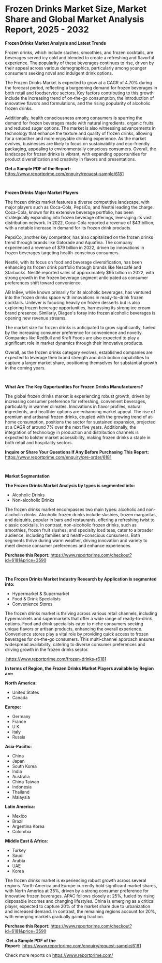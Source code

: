 <p><h1>Frozen Drinks Market Size, Market Share and Global Market Analysis Report, 2025 - 2032</h1></p><p><strong>Frozen Drinks Market Analysis and Latest Trends</strong></p>
<p><p>Frozen drinks, which include slushes, smoothies, and frozen cocktails, are beverages served icy cold and blended to create a refreshing and flavorful experience. The popularity of these beverages continues to rise, driven by their appeal across various demographics, particularly among younger consumers seeking novel and indulgent drink options.</p><p>The Frozen Drinks Market is expected to grow at a CAGR of 4.70% during the forecast period, reflecting a burgeoning demand for frozen beverages in both retail and foodservice sectors. Key factors contributing to this growth include the increasing trend of on-the-go consumption, the introduction of innovative flavors and formulations, and the rising popularity of alcoholic frozen drinks. </p><p>Additionally, health consciousness among consumers is spurring the demand for frozen beverages made with natural ingredients, organic fruits, and reduced sugar options. The market is also witnessing advancements in technology that enhance the texture and quality of frozen drinks, allowing for a smoother and more enjoyable drinking experience. As the market evolves, businesses are likely to focus on sustainability and eco-friendly packaging, appealing to environmentally conscious consumers. Overall, the landscape for frozen drinks is vibrant, with expanding opportunities for product diversification and creativity in flavors and presentations.</p></p>
<p><strong>Get a Sample PDF of the Report:&nbsp;</strong> <a href="https://www.reportprime.com/enquiry/request-sample/6181?utm_campaign=2514&utm_medium=2&utm_source=Github&utm_content=ia&utm_term=19032025&utm_id=frozen-drinks">https://www.reportprime.com/enquiry/request-sample/6181</a></p>
<p>&nbsp;</p>
<p><strong>Frozen Drinks Major Market Players</strong></p>
<p><p>The frozen drinks market features a diverse competitive landscape, with major players such as Coca-Cola, PepsiCo, and Nestlé leading the charge. Coca-Cola, known for its extensive beverage portfolio, has been strategically expanding into frozen beverage offerings, leveraging its vast distribution network. In 2022, Coca-Cola reported a revenue of $43 billion, with a notable increase in demand for its frozen drink products.</p><p>PepsiCo, another key competitor, has also capitalized on the frozen drinks trend through brands like Gatorade and Aquafina. The company experienced a revenue of $79 billion in 2022, driven by innovations in frozen beverages targeting health-conscious consumers.</p><p>Nestlé, with its focus on food and beverage diversification, has been enhancing its frozen drink portfolio through brands like Nescafé and Starbucks. Nestlé reported sales of approximately $95 billion in 2022, with strong growth in the frozen beverage segment anticipated as consumer preferences shift toward convenience.</p><p>AB InBev, while known primarily for its alcoholic beverages, has ventured into the frozen drinks space with innovations in ready-to-drink frozen cocktails. Unilever is focusing heavily on frozen desserts but is also exploring frozen beverage opportunities, harnessing its strong ice cream brand presence. Similarly, Diageo's foray into frozen alcoholic beverages is opening new revenue streams.</p><p>The market size for frozen drinks is anticipated to grow significantly, fueled by the increasing consumer preference for convenience and novelty. Companies like RedBull and Kraft Foods are also expected to play a significant role in market dynamics through their innovative products.</p><p>Overall, as the frozen drinks category evolves, established companies are expected to leverage their brand strength and distribution capabilities to capture a larger market share, positioning themselves for substantial growth in the coming years.</p></p>
<p>&nbsp;</p>
<p><strong>What Are The Key Opportunities For Frozen Drinks Manufacturers?</strong></p>
<p><p>The global frozen drinks market is experiencing robust growth, driven by increasing consumer preference for refreshing, convenient beverages, particularly in warmer climates. Innovations in flavor profiles, natural ingredients, and healthier options are enhancing market appeal. The rise of premium and artisanal frozen drinks, coupled with the growing trend of at-home consumption, positions the sector for sustained expansion, projected at a CAGR of around 7% over the next five years. Additionally, the integration of technology in production and distribution channels is expected to bolster market accessibility, making frozen drinks a staple in both retail and hospitality sectors.</p></p>
<p><strong>Inquire or Share Your Questions If Any Before Purchasing This Report:</strong> <a href="https://www.reportprime.com/enquiry/pre-order/6181?utm_campaign=2514&utm_medium=2&utm_source=Github&utm_content=ia&utm_term=19032025&utm_id=frozen-drinks">https://www.reportprime.com/enquiry/pre-order/6181</a></p>
<p>&nbsp;</p>
<p><strong>Market Segmentation</strong></p>
<p><strong>The Frozen Drinks Market Analysis by types is segmented into:</strong></p>
<p><ul><li>Alcoholic Drinks</li><li>Non-alcoholic Drinks</li></ul></p>
<p><p>The frozen drinks market encompasses two main types: alcoholic and non-alcoholic drinks. Alcoholic frozen drinks include slushies, frozen margaritas, and daiquiris, popular in bars and restaurants, offering a refreshing twist to classic cocktails. In contrast, non-alcoholic frozen drinks, such as smoothies, frozen fruit slushes, and specialty iced teas, cater to a broader audience, including families and health-conscious consumers. Both segments thrive during warm weather, driving innovation and variety to meet diverse consumer preferences and enhance experiences.</p></p>
<p><strong>Purchase this Report:&nbsp;</strong><a href="https://www.reportprime.com/checkout?id=6181&price=3590&utm_campaign=2514&utm_medium=2&utm_source=Github&utm_content=ia&utm_term=19032025&utm_id=frozen-drinks">https://www.reportprime.com/checkout?id=6181&price=3590</a></p>
<p>&nbsp;</p>
<p><strong>The Frozen Drinks Market Industry Research by Application is segmented into:</strong></p>
<p><ul><li>Hypermarket & Supermarket</li><li>Food & Drink Specialists</li><li>Convenience Stores</li></ul></p>
<p><p>The frozen drinks market is thriving across various retail channels, including hypermarkets and supermarkets that offer a wide range of ready-to-drink options. Food and drink specialists cater to niche consumers seeking unique flavors or artisan products, enhancing the overall experience. Convenience stores play a vital role by providing quick access to frozen beverages for on-the-go consumers. This multi-channel approach ensures widespread availability, catering to diverse consumer preferences and driving growth in the frozen drinks sector.</p></p>
<p><a href="https://www.reportprime.com/frozen-drinks-r6181?utm_campaign=2514&utm_medium=2&utm_source=Github&utm_content=ia&utm_term=19032025&utm_id=frozen-drinks">&nbsp;https://www.reportprime.com/frozen-drinks-r6181</a></p>
<p><strong>In terms of Region, the Frozen Drinks Market Players available by Region are:</strong></p>
<p>
    <p> <strong> North America: </strong>
        <ul>
            <li>United States</li>
            <li>Canada</li>
        </ul>
        </p> 
    <p> <strong> Europe: </strong>
        <ul>
            <li>Germany</li>
            <li>France</li>
            <li>U.K.</li>
            <li>Italy</li>
            <li>Russia</li>
        </ul>
        </p> 
    <p> <strong> Asia-Pacific: </strong>
        <ul>
            <li>China</li>
            <li>Japan</li>
            <li>South Korea</li>
            <li>India</li>
            <li>Australia</li>
            <li>China Taiwan</li>
            <li>Indonesia</li>
            <li>Thailand</li>
            <li>Malaysia</li>
        </ul>
        </p> 
    <p> <strong> Latin America: </strong>
        <ul>
            <li>Mexico</li>
            <li>Brazil</li>
            <li>Argentina Korea</li>
            <li>Colombia</li>
        </ul>
        </p> 
    <p> <strong> Middle East & Africa: </strong>
        <ul>
            <li>Turkey</li>
            <li>Saudi</li>
            <li>Arabia</li>
            <li>UAE</li>
            <li>Korea</li>
        </ul>
    </p>
    </p>
<p><p>The frozen drinks market is experiencing robust growth across several regions. North America and Europe currently hold significant market shares, with North America at 35%, driven by a strong consumer preference for innovative frozen beverages. APAC follows closely at 25%, fueled by rising disposable incomes and changing lifestyles. China is emerging as a critical player, expected to capture 20% of the market share due to urbanization and increased demand. In contrast, the remaining regions account for 20%, with emerging markets gradually gaining traction.</p></p>
<p><strong>Purchase this Report: </strong><a href="https://www.reportprime.com/checkout?id=6181&price=3590&utm_campaign=2514&utm_medium=2&utm_source=Github&utm_content=ia&utm_term=19032025&utm_id=frozen-drinks">https://www.reportprime.com/checkout?id=6181&price=3590</a></p>
<p>&nbsp;<strong>Get a Sample PDF of the Report:&nbsp;&nbsp;</strong><a href="https://www.reportprime.com/enquiry/request-sample/6181?utm_campaign=2514&utm_medium=2&utm_source=Github&utm_content=ia&utm_term=19032025&utm_id=frozen-drinks">https://www.reportprime.com/enquiry/request-sample/6181</a></p>
<p><strong></strong></p>
<p>Check more reports on <a href="https://www.reportprime.com/?utm_campaign=2514&utm_medium=2&utm_source=Github&utm_content=ia&utm_term=19032025&utm_id=frozen-drinks">https://www.reportprime.com/</a></p>
